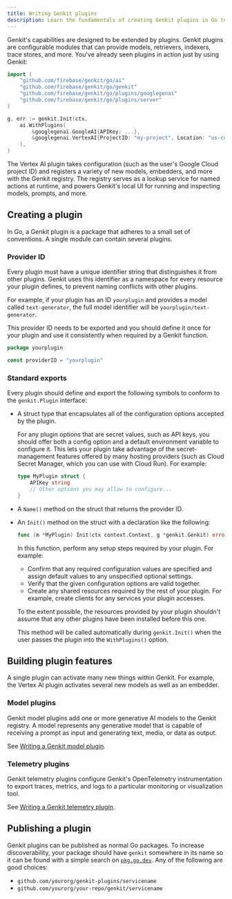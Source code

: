 ```yaml
---
title: Writing Genkit plugins
description: Learn the fundamentals of creating Genkit plugins in Go to extend its capabilities with new models, retrievers, indexers, and more.
---
```


Genkit's capabilities are designed to be extended by plugins. Genkit plugins are
configurable modules that can provide models, retrievers, indexers, trace
stores, and more. You've already seen plugins in action just by using Genkit:

```go
import (
    "github.com/firebase/genkit/go/ai"
    "github.com/firebase/genkit/go/genkit"
    "github.com/firebase/genkit/go/plugins/googlegenai"
    "github.com/firebase/genkit/go/plugins/server"
)
```

```go
g, err := genkit.Init(ctx,
    ai.WithPlugins(
        &googlegenai.GoogleAI{APIKey: ...},
        &googlegenai.VertexAI{ProjectID: "my-project", Location: "us-central1"},
    ),
)
```

The Vertex AI plugin takes configuration (such as the user's Google Cloud
project ID) and registers a variety of new models, embedders, and more with the
Genkit registry. The registry serves as a lookup service for named actions at
runtime, and powers Genkit's local UI for running and inspecting models,
prompts, and more.

## Creating a plugin

In Go, a Genkit plugin is a package that adheres to a small set of
conventions. A single module can contain several plugins.

### Provider ID

Every plugin must have a unique identifier string that distinguishes it from
other plugins. Genkit uses this identifier as a namespace for every resource
your plugin defines, to prevent naming conflicts with other plugins.

For example, if your plugin has an ID `yourplugin` and provides a model called
`text-generator`, the full model identifier will be `yourplugin/text-generator`.

This provider ID needs to be exported and you should define it once for your
plugin and use it consistently when required by a Genkit function.

```go
package yourplugin

const providerID = "yourplugin"
```

### Standard exports

Every plugin should define and export the following symbols to conform to the
`genkit.Plugin` interface:

-   A struct type that encapsulates all of the configuration options accepted by
    the plugin.

    For any plugin options that are secret values, such as API keys, you should
    offer both a config option and a default environment variable to configure
    it. This lets your plugin take advantage of the secret-management features
    offered by many hosting providers (such as Cloud Secret Manager, which you
    can use with Cloud Run). For example:

    ```go
    type MyPlugin struct {
        APIKey string
        // Other options you may allow to configure...
    }
    ```

-   A `Name()` method on the struct that returns the provider ID.

-   An `Init()` method on the struct with a declaration like the following:

    ```go
    func (m *MyPlugin) Init(ctx context.Context, g *genkit.Genkit) error
    ```

    In this function, perform any setup steps required by your plugin. For
    example:

    -   Confirm that any required configuration values are specified and assign
        default values to any unspecified optional settings.
    -   Verify that the given configuration options are valid together.
    -   Create any shared resources required by the rest of your plugin. For
        example, create clients for any services your plugin accesses.

    To the extent possible, the resources provided by your plugin shouldn't
    assume that any other plugins have been installed before this one.

    This method will be called automatically during `genkit.Init()` when the
    user passes the plugin into the `WithPlugins()` option.

## Building plugin features

A single plugin can activate many new things within Genkit. For example, the
Vertex AI plugin activates several new models as well as an embedder.

### Model plugins

Genkit model plugins add one or more generative AI models to the Genkit
registry. A model represents any generative model that is capable of receiving a
prompt as input and generating text, media, or data as output.

See [Writing a Genkit model plugin](/go/docs/plugin-authoring-models).

### Telemetry plugins

Genkit telemetry plugins configure Genkit's OpenTelemetry instrumentation to
export traces, metrics, and logs to a particular monitoring or visualization
tool.

See [Writing a Genkit telemetry plugin](/go/docs/plugin-authoring-telemetry).

## Publishing a plugin

Genkit plugins can be published as normal Go packages. To increase
discoverability, your package should have `genkit` somewhere in its name so it
can be found with a simple search on
[`pkg.go.dev`](https://pkg.go.dev/search?q=genkit). Any of the following are
good choices:

- `github.com/yourorg/genkit-plugins/servicename`
- `github.com/yourorg/your-repo/genkit/servicename`
